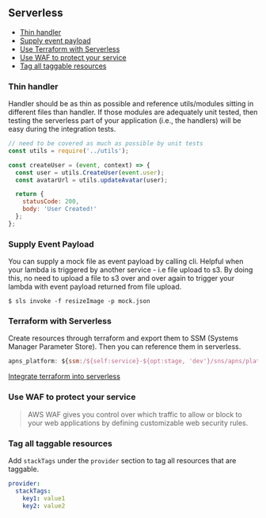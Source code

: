 ## Serverless

- [Thin handler](#thin_handler)
- [Supply event payload](#supply_event_payload)
- [Use Terraform with Serverless](#terraform-with-serverless)
- [Use WAF to protect your service](#use-waf-to-protect-your-service)
- [Tag all taggable resources](#tag-all-taggable-resources)

### Thin handler

Handler should be as thin as possible and reference utils/modules sitting in different files than handler. If those modules are adequately unit tested, then testing the serverless part of your application (i.e., the handlers) will be easy during the integration tests.

```js
// need to be covered as much as possible by unit tests
const utils = require('../utils');

const createUser = (event, context) => {
  const user = utils.CreateUser(event.user);
  const avatarUrl = utils.updateAvatar(user);

  return {
    statusCode: 200,
    body: 'User Created!'
  };
};
```

### Supply Event Payload

You can supply a mock file as event payload by calling cli. Helpful when your lambda is triggered by another service - i.e file upload to s3. By doing this, no need to upload a file to s3 over and over again to trigger your lambda with event payload returned from file upload.

```shell
$ sls invoke -f resizeImage -p mock.json
```

### Terraform with Serverless

Create resources through terraform and export them to SSM (Systems Manager Parameter Store). Then you can reference them in serverless.

```js
apns_platform: ${ssm:/${self:service}-${opt:stage, 'dev'}/sns/apns/platform}
```

[Integrate terraform into serverless](https://medium.com/swlh/integrating-the-serverless-framework-and-terraform-874215daa8bf)

### Use WAF to protect your service

> AWS WAF gives you control over which traffic to allow or block to your web applications by defining customizable web security rules.

### Tag all taggable resources

Add `stackTags` under the `provider` section to tag all resources that are taggable.

```yaml
provider:
  stackTags:
    key1: value1
    key2: value2
```
